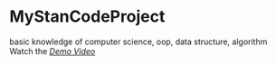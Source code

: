 # MyStanCodeProject
basic knowledge of computer science, oop, data structure, algorithm\
Watch the *[Demo Video](https://www.youtube.com/playlist?app=desktop&list=PL6FWNwNPGCE56gP3lxhYPLoUbqE_unUiP)*
